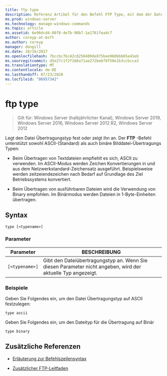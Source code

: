 ```yaml
---
title: ftp type
description: Referenz Artikel für den Befehl FTP Type, mit dem der Datei Übertragungstyp festgelegt oder angezeigt wird.
ms.prod: windows-server
ms.technology: manage-windows-commands
ms.topic: article
ms.assetid: 6e96dcd4-08f8-4e7b-90b7-1e1761fea4c7
author: coreyp-at-msft
ms.author: coreyp
manager: dongill
ms.date: 10/16/2017
ms.openlocfilehash: 7bccbc7bc42c8250489de875bee960bbb65e41eb
ms.sourcegitcommit: d5e27c1f2f168a71ae272bebf8f50e1b3ccbcca3
ms.translationtype: MT
ms.contentlocale: de-DE
ms.lasthandoff: 07/23/2020
ms.locfileid: "86957342"
---
```

# <a name="ftp-type"></a>ftp type

> Gilt für: Windows Server (halbjährlicher Kanal), Windows Server 2019, Windows Server 2016, Windows Server 2012 R2, Windows Server 2012

Legt den Datei Übertragungstyp fest oder zeigt ihn an. Der **FTP** -Befehl unterstützt sowohl ASCII-(Standard) als auch binäre Bilddatei-Übertragungs Typen:

- Beim Übertragen von Textdateien empfiehlt es sich, ASCII zu verwenden. Im ASCII-Modus werden Zeichen Konvertierungen in und aus dem Netzwerkstandard-Zeichensatz ausgeführt. Beispielsweise werden zeitzeiendezeichen nach Bedarf auf Grundlage des Ziel Betriebssystems konvertiert.

- Beim Übertragen von ausführbaren Dateien wird die Verwendung von Binary empfohlen. Im Binärmodus werden Dateien in 1-Byte-Einheiten übertragen.

## <a name="syntax"></a>Syntax

```
type [<typename>]
```

### <a name="parameters"></a>Parameter

| Parameter | BESCHREIBUNG |
| --------- | ----------- |
| `[<typename>]` | Gibt den Dateiübertragungstyp an. Wenn Sie diesen Parameter nicht angeben, wird der aktuelle Typ angezeigt.|

### <a name="examples"></a>Beispiele

Geben Sie Folgendes ein, um den Datei Übertragungstyp auf ASCII festzulegen:

```
type ascii
```

Geben Sie Folgendes ein, um den Dateityp für die Übertragung auf Binär

```
type binary
```

## <a name="additional-references"></a>Zusätzliche Referenzen

- [Erläuterung zur Befehlszeilensyntax](command-line-syntax-key.md)

- [Zusätzlicher FTP-Leitfaden](/previous-versions/orphan-topics/ws.10/cc756013(v=ws.10))
